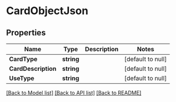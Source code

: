 # CardObjectJson

## Properties
Name | Type | Description | Notes
------------ | ------------- | ------------- | -------------
**CardType** | **string** |  | [default to null]
**CardDescription** | **string** |  | [default to null]
**UseType** | **string** |  | [default to null]

[[Back to Model list]](../README.md#documentation-for-models) [[Back to API list]](../README.md#documentation-for-api-endpoints) [[Back to README]](../README.md)


